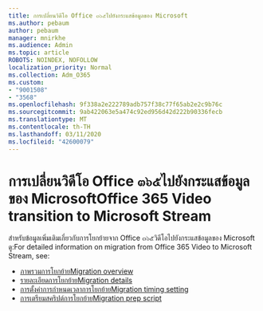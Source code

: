```yaml
---
title: การเปลี่ยนวิดีโอ Office ๓๖๕ไปยังกระแสข้อมูลของ Microsoft
ms.author: pebaum
author: pebaum
manager: mnirkhe
ms.audience: Admin
ms.topic: article
ROBOTS: NOINDEX, NOFOLLOW
localization_priority: Normal
ms.collection: Adm_O365
ms.custom:
- "9001508"
- "3568"
ms.openlocfilehash: 9f338a2e222789adb757f38c77f65ab2e2c9b76c
ms.sourcegitcommit: 9ab422063e5a474c92ed956d42d222b90336fecb
ms.translationtype: MT
ms.contentlocale: th-TH
ms.lasthandoff: 03/11/2020
ms.locfileid: "42600079"
---
```

# <a name="office-365-video-transition-to-microsoft-stream"></a><span data-ttu-id="599f0-102">การเปลี่ยนวิดีโอ Office ๓๖๕ไปยังกระแสข้อมูลของ Microsoft</span><span class="sxs-lookup"><span data-stu-id="599f0-102">Office 365 Video transition to Microsoft Stream</span></span>

<span data-ttu-id="599f0-103">สำหรับข้อมูลเพิ่มเติมเกี่ยวกับการโยกย้ายจาก Office ๓๖๕วิดีโอไปยังกระแสข้อมูลของ Microsoft ดู:</span><span class="sxs-lookup"><span data-stu-id="599f0-103">For detailed information on migration from Office 365 Video to Microsoft Stream, see:</span></span>

- [<span data-ttu-id="599f0-104">ภาพรวมการโยกย้าย</span><span class="sxs-lookup"><span data-stu-id="599f0-104">Migration overview</span></span>](https://docs.microsoft.com/stream/migrate-from-office-365)
- [<span data-ttu-id="599f0-105">รายละเอียดการโยกย้าย</span><span class="sxs-lookup"><span data-stu-id="599f0-105">Migration details</span></span>](https://docs.microsoft.com/stream/migration-experience)
- [<span data-ttu-id="599f0-106">การตั้งค่าการกำหนดเวลาการโยกย้าย</span><span class="sxs-lookup"><span data-stu-id="599f0-106">Migration timing setting</span></span>](https://docs.microsoft.com/stream/migration-o365video-timing-setting)
- [<span data-ttu-id="599f0-107">การเตรียมสคริปต์การโยกย้าย</span><span class="sxs-lookup"><span data-stu-id="599f0-107">Migration prep script</span></span>](https://docs.microsoft.com/stream/migration-o365video-prep)

